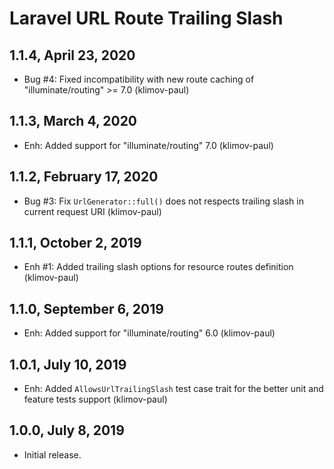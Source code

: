 Laravel URL Route Trailing Slash
================================

1.1.4, April 23, 2020
---------------------

- Bug #4: Fixed incompatibility with new route caching of "illuminate/routing" >= 7.0 (klimov-paul)


1.1.3, March 4, 2020
--------------------

- Enh: Added support for "illuminate/routing" 7.0 (klimov-paul)


1.1.2, February 17, 2020
------------------------

- Bug #3: Fix `UrlGenerator::full()` does not respects trailing slash in current request URI (klimov-paul)


1.1.1, October 2, 2019
----------------------

- Enh #1: Added trailing slash options for resource routes definition (klimov-paul)


1.1.0, September 6, 2019
------------------------

- Enh: Added support for "illuminate/routing" 6.0 (klimov-paul)


1.0.1, July 10, 2019
--------------------

- Enh: Added `AllowsUrlTrailingSlash` test case trait for the better unit and feature tests support (klimov-paul)


1.0.0, July 8, 2019
-------------------

- Initial release.
